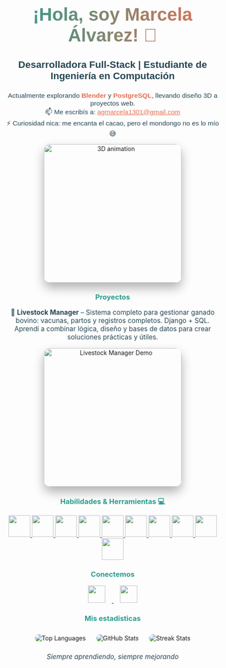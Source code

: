 <h1 align="center" style="font-family:'Arial', sans-serif; font-size:3em; background: linear-gradient(90deg, #2a9d8f, #e76f51); -webkit-background-clip: text; color: transparent; font-weight:bold;">
  ¡Hola, soy Marcela Álvarez! 👋
</h1>

<h3 align="center" style="color:#264653; font-family:'Arial', sans-serif; font-size:1.6em;">
  Desarrolladora Full-Stack | Estudiante de Ingeniería en Computación
</h3>

<p align="center" style="color:#264653; font-family:'Arial', sans-serif; font-size:1.1em;">
   Actualmente explorando <strong style="color:#e76f51;">Blender</strong> y <strong style="color:#e76f51;">PostgreSQL</strong>, llevando diseño 3D a proyectos web.<br>
  📫 Me escribís a: <a href="mailto:agmarcela1301@gmail.com" style="color:#e76f51;">agmarcela1301@gmail.com</a><br>
  ⚡ Curiosidad nica: me encanta el cacao, pero el mondongo no es lo mío 😅
</p>

<!-- GIF animado 3D -->
<p align="center">
  <img src="https://media.giphy.com/media/l0MYt5jPR6QX5pnqM/giphy.gif" alt="3D animation" width="320" style="border-radius:15px; box-shadow: 0 12px 25px rgba(0,0,0,0.3); transform: rotateY(-5deg);"/>
</p>

<h3 align="center" style="color:#2a9d8f;">Proyectos</h3>

<p align="center" style="color:#264653; font-size:1.1em;">
  🚜 <strong>Livestock Manager</strong> – Sistema completo para gestionar ganado bovino: vacunas, partos y registros completos. Django + SQL.<br>
  Aprendí a combinar lógica, diseño y bases de datos para crear soluciones prácticas y útiles.
</p>

<p align="center">
  <img src="https://media.giphy.com/media/xT9IgzoKnwFNmISR8I/giphy.gif" alt="Livestock Manager Demo" width="320" style="border-radius:15px; box-shadow: 0 12px 25px rgba(0,0,0,0.3); transform: rotateY(5deg);"/>
</p>

<h3 align="center" style="color:#2a9d8f;">Habilidades & Herramientas 💻</h3>
<p align="center">
  <!-- Efecto hover 3D con escala -->
  <a href="https://www.python.org/" title="Python">
    <img src="https://cdn.jsdelivr.net/gh/devicons/devicon/icons/python/python-original.svg" width="50" height="50" style="transition: transform 0.3s;"/>
  </a>
  <a href="https://www.djangoproject.com/" title="Django">
    <img src="https://cdn.jsdelivr.net/gh/devicons/devicon/icons/django/django-plain.svg" width="50" height="50" style="transition: transform 0.3s;"/>
  </a>
  <a href="https://www.w3schools.com/css/" title="CSS3">
    <img src="https://cdn.jsdelivr.net/gh/devicons/devicon/icons/css3/css3-original.svg" width="50" height="50" style="transition: transform 0.3s;"/>
  </a>
  <a href="https://www.w3.org/html/" title="HTML5">
    <img src="https://cdn.jsdelivr.net/gh/devicons/devicon/icons/html5/html5-original.svg" width="50" height="50" style="transition: transform 0.3s;"/>
  </a>
  <a href="https://www.javascript.com/" title="JavaScript">
    <img src="https://cdn.jsdelivr.net/gh/devicons/devicon/icons/javascript/javascript-original.svg" width="50" height="50" style="transition: transform 0.3s;"/>
  </a>
  <a href="https://www.postgresql.org/" title="PostgreSQL">
    <img src="https://cdn.jsdelivr.net/gh/devicons/devicon/icons/postgresql/postgresql-original.svg" width="50" height="50" style="transition: transform 0.3s;"/>
  </a>
  <a href="https://www.blender.org/" title="Blender">
    <img src="https://cdn.jsdelivr.net/gh/devicons/devicon/icons/blender/blender-original.svg" width="50" height="50" style="transition: transform 0.3s;"/>
  </a>
  <a href="https://git-scm.com/" title="Git">
    <img src="https://cdn.jsdelivr.net/gh/devicons/devicon/icons/git/git-original.svg" width="50" height="50" style="transition: transform 0.3s;"/>
  </a>
  <a href="https://www.mathworks.com/products/matlab.html" title="MATLAB">
    <img src="https://upload.wikimedia.org/wikipedia/commons/2/21/Matlab_Logo.png" width="50" height="50" style="transition: transform 0.3s;"/>
  </a>
  <a href="https://www.chartjs.org/" title="Chart.js">
    <img src="https://cdn.jsdelivr.net/gh/devicons/devicon/icons/chartjs/chartjs-original.svg" width="50" height="50" style="transition: transform 0.3s;"/>
  </a>
</p>

<h3 align="center" style="color:#2a9d8f;">Conectemos</h3>
<p align="center">
  <a href="https://linkedin.com/in/marcela-álvarez-663ba9231" target="_blank">
    <img src="https://raw.githubusercontent.com/rahuldkjain/github-profile-readme-generator/master/src/images/icons/Social/linked-in-alt.svg" width="40" height="40" style="margin:0 15px; transition: transform 0.3s;"/>
  </a>
  <a href="https://www.instagram.com/marce_virginia1/" target="_blank">
    <img src="https://raw.githubusercontent.com/rahuldkjain/github-profile-readme-generator/master/src/images/icons/Social/instagram.svg" width="40" height="40" style="margin:0 15px; transition: transform 0.3s;"/>
  </a>
</p>

<h3 align="center" style="color:#2a9d8f;">Mis estadísticas</h3>
<p align="center">
  <img src="https://github-readme-stats.vercel.app/api/top-langs/?username=marcela1306&layout=compact&theme=radical" alt="Top Languages" style="margin:10px; border-radius:10px;"/>
  <img src="https://github-readme-stats.vercel.app/api?username=marcela1306&show_icons=true&theme=radical" alt="GitHub Stats" style="margin:10px; border-radius:10px;"/>
  <img src="https://github-readme-streak-stats.herokuapp.com/?user=marcela1306&theme=radical" alt="Streak Stats" style="margin:10px; border-radius:10px;"/>
</p>

<p align="center" style="font-size:1.1em; color:#264653;">
  <i>Siempre aprendiendo, siempre mejorando</i>
</p>

<!-- Hover effect: escala -->
<style>
img:hover { transform: scale(1.2) rotateY(10deg); }
</style>
